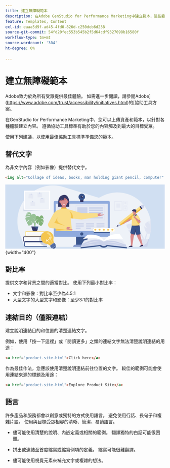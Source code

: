 ```yaml
---
title: 建立無障礙範本
description: 在Adobe GenStudio for Performance Marketing中建立範本，這些範本可觸及更多對象並提供最佳體驗。
feature: Templates, Content
exl-id: eaaa5d9f-ad45-4fd0-826d-c250deb6d238
source-git-commit: 54fd20fec553b545b2f5d64cdf9327098b16580f
workflow-type: tm+mt
source-wordcount: '304'
ht-degree: 0%

---
```


# 建立無障礙範本

Adobe致力於為所有受眾提供最佳體驗。 如需進一步閱讀，請參閱Adobe](https://www.adobe.com/trust/accessibility/initiatives.html)的[協助工具方案。

在GenStudio for Performance Marketing中，您可以上傳資產和範本，以針對各種體驗建立內容。 遵循協助工具標準有助於您的內容觸及到最大的目標受眾。

使用下列建議，以使用最佳協助工具標準準備您的範本。

## 替代文字

為非文字內容（例如影像）提供替代文字。

```html
<img alt="Collage of ideas, books, man holding giant pencil, computer" src="card-create-assets.png">
```

![創意拼貼、書籍、拿著巨鉛筆的男人、電腦](../../assets/card-create-assets.png){width="400"}

## 對比率

提供文字和背景之間的適當對比。 使用下列最小對比率：

- 文字和影像：對比率至少為4.5:1
- 大型文字的大型文字和影像：至少3:1的對比率

## 連結目的（僅限連結）

建立說明連結目的和位置的清楚連結文字。

例如，使用「按一下這裡」或「閱讀更多」之類的連結文字無法清楚說明連結的用途：

```html
<a href="product-site.html">Click here</a>
```

作為最佳作法，您應該使用清楚說明連結前往位置的文字。 較佳的範例可能會使用連結來源的標題及用途：

```html
<a href="product-site.html">Explore Product Site</a>
```

## 語言

許多產品和服務都會以創意或獨特的方式使用語言。 避免使用行話、長句子和複雜片語。 使用與目標受眾相容的清晰、簡潔、易讀語言。

- 儘可能使用清楚的說明、內嵌定義或相關的範例。 翻譯獨特的白話可能很困難。

- 拼出或連結至首度縮寫或縮寫例項的定義。 縮寫可能很難翻譯。

- 儘可能使用視覺元素來補充文字或複雜的想法。
